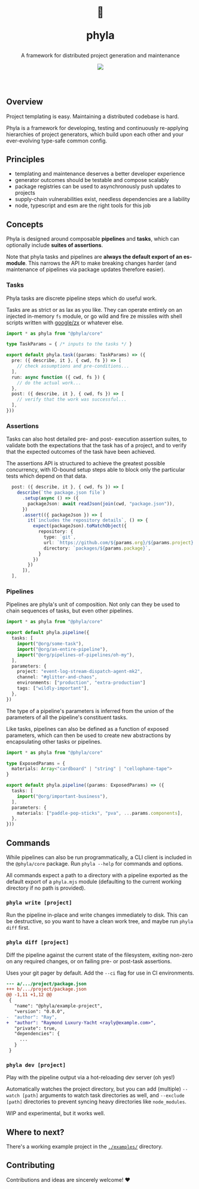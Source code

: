 <header>
  <div align="center">
    <h1>
      <p>🧬</p>
      <p>phyla</p>
    </h1>
    <p>A framework for distributed project generation and maintenance</p>
    <a href="https://www.npmjs.com/package/@phyla/core">
      <img src="https://img.shields.io/npm/v/@phyla/core?style=flat-square">
    </a>
  </div>
  <br/>
</header>

## Overview

Project templating is easy. Maintaining a distributed codebase is hard. 

Phyla is a framework for developing, testing and continuously re-applying hierarchies of project generators, which build upon each other and your ever-evolving type-safe common config.

## Principles

  - templating and maintenance deserves a better developer experience
  - generator outcomes should be testable and compose scalably
  - package registries can be used to asynchronously push updates to projects
  - supply-chain vulnerabilities exist, needless dependencies are a liability
  - node, typescript and esm are the right tools for this job

## Concepts

Phyla is designed around composable **pipelines** and **tasks**, which can optionally include **suites of assertions**.

Note that phyla tasks and pipelines are **always the default export of an es-module**. This narrows the API to make breaking changes harder (and maintenance of pipelines via package updates therefore easier).

### Tasks

Phyla tasks are discrete pipeline steps which do useful work.

Tasks are as strict or as lax as you like. They can operate entirely on an injected in-memory `fs` module, or go wild and fire ze missiles with shell scripts written with [google/zx](https://github.com/google/zx) or whatever else.

```ts
import * as phyla from "@phyla/core"

type TaskParams = { /* inputs to the tasks */ }

export default phyla.task((params: TaskParams) => ({
  pre: ({ describe, it }, { cwd, fs }) => [
    // check assumptions and pre-conditions...
  ],
  run: async function ({ cwd, fs }) {
    // do the actual work...
  },
  post: ({ describe, it }, { cwd, fs }) => [
    // verify that the work was successful...
  ],
}))
```

### Assertions

Tasks can also host detailed pre- and post- execution assertion suites, to validate both the expectations that the task has of a project, and to verify that the expected outcomes of the task have been achieved.

The assertions API is structured to achieve the greatest possible concurrency, with IO-bound setup steps able to block only the particular tests which depend on that data.

```ts
  post: ({ describe, it }, { cwd, fs }) => [
    describe(`the package.json file`)
      .setup(async () => ({
        packageJson: await readJson(join(cwd, "package.json")),
      })
      .assert(({ packageJson }) => [
        it(`includes the repository details`, () => {
          expect(packageJson).toMatchObject({
            repository: {
              type: `git`,
              url: `https://github.com/${params.org}/${params.project}.git`,
              directory: `packages/${params.package}`,
            }
          })
        })
      ]),
  ],
```

### Pipelines

Pipelines are phyla's unit of composition. Not only can they be used to chain sequences of tasks, but even other pipelines.

```ts
import * as phyla from "@phyla/core"

export default phyla.pipeline({
  tasks: [
    import("@org/some-task"),
    import("@org/an-entire-pipeline"),
    import("@org/pipelines-of-pipelines/oh-my"),
  ],
  parameters: {
    project: "event-log-stream-dispatch-agent-mk2",
    channel: "#glitter-and-chaos",
    environments: ["production", "extra-production"]
    tags: ["wildly-important"],
  },
})
```

The type of a pipeline's parameters is inferred from the union of the parameters of all the pipeline's constituent tasks.

Like tasks, pipelines can also be defined as a function of exposed parameters, which can then be used to create new abstractions by encapsulating other tasks or pipelines.

```ts
import * as phyla from "@phyla/core"

type ExposedParams = {
  materials: Array<"cardboard" | "string" | "cellophane-tape">
}

export default phyla.pipeline((params: ExposedParams) => ({
  tasks: [
    import("@org/important-business"),
  ],
  parameters: {
    materials: ["paddle-pop-sticks", "pva", ...params.components],
  },
}))
```

## Commands

While pipelines can also be run programmatically, a CLI client is included in the `@phyla/core` package. Run `phyla --help` for commands and options.

All commands expect a path to a directory with a pipeline exported as the default export of a `phyla.mjs` module (defaulting to the current working directory if no path is provided).

### `phyla write [project]`

Run the pipeline in-place and write changes immediately to disk. This can be destructive, so you want to have a clean work tree, and maybe run `phyla diff` first.

### `phyla diff [project]`

Diff the pipeline against the current state of the filesystem, exiting non-zero on any required changes, or on failing pre- or post-task assertions.

Uses your git pager by default. Add the `--ci` flag for use in CI environments.

```patch
--- a/.../project/package.json
+++ b/.../project/package.json
@@ -1,11 +1,12 @@
 {
   "name": "@phyla/example-project",
   "version": "0.0.0",
-  "author": "Ray",
+  "author": "Raymond Luxury-Yacht <rayly@example.com>",
   "private": true,
   "dependencies": {
     ...
   }
 }
```

### `phyla dev [project]`

Play with the pipeline output via a hot-reloading dev server (oh yes!)

Automatically watches the project directory, but you can add (multiple) `--watch [path]` arguments to watch task directories as well, and `--exclude [path]` directories to prevent syncing heavy directories like `node_modules`.

WIP and experimental, but it works well.

## Where to next?

There's a working example project in the [`./examples/`](./examples/) directory.

## Contributing

Contributions and ideas are sincerely welcome! ❤️
